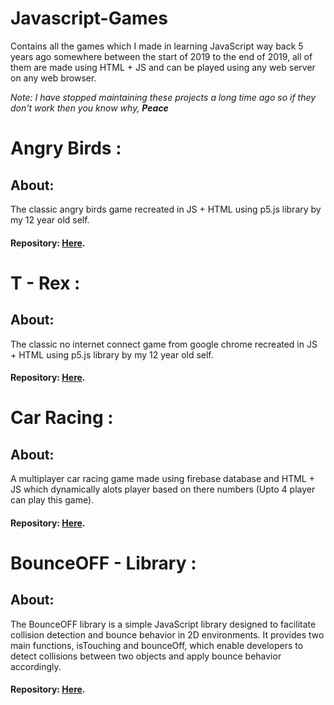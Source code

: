 # Javascript-Games
Contains all the games which I made in learning JavaScript way back 5 years ago somewhere between the start of 2019 to the end of 2019, all of them are made using HTML + JS and can be played using any web server on any web browser.

_Note: I have stopped maintaining these projects a long time ago so if they don't work then you know why, **Peace**_

# Angry Birds :
## About:

 The classic angry birds game recreated in JS + HTML using p5.js library by my 12 year old self.

 #### Repository: [Here](https://github.com/SpoiledUnknown/Javascript-Games/tree/Angry-Birds).

# T - Rex :
## About:

 The classic no internet connect game from google chrome recreated in JS + HTML using p5.js library by my 12 year old self.

 #### Repository: [Here](https://github.com/SpoiledUnknown/Javascript-Games/tree/T-Rex).

 # Car Racing :
## About:
A multiplayer car racing game made using firebase database and HTML + JS which dynamically alots player based on there numbers (Upto 4 player can play this game).

 #### Repository: [Here](https://github.com/SpoiledUnknown/Javascript-Games/tree/Multiplayer-Car-Racing).

  # BounceOFF - Library :
## About:
The BounceOFF library is a simple JavaScript library designed to facilitate collision detection and bounce behavior in 2D environments. It provides two main functions, isTouching and bounceOff, which enable developers to detect collisions between two objects and apply bounce behavior accordingly.

 #### Repository: [Here](https://github.com/SpoiledUnknown/Javascript-Games/tree/BounceOff-IsTouching).
